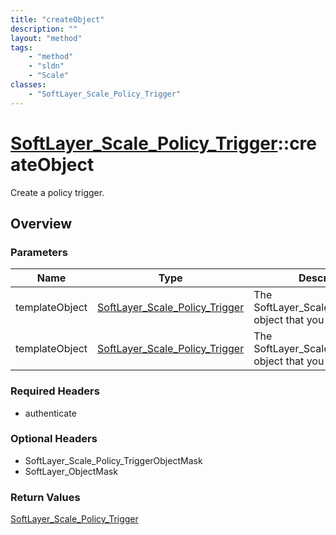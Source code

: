 ```yaml
---
title: "createObject"
description: ""
layout: "method"
tags:
    - "method"
    - "sldn"
    - "Scale"
classes:
    - "SoftLayer_Scale_Policy_Trigger"
---
```

# [SoftLayer_Scale_Policy_Trigger](/reference/services/SoftLayer_Scale_Policy_Trigger)::createObject

Create a policy trigger.


## Overview 


### Parameters 
|Name | Type | Description |
| --- | --- | --- |
|templateObject| <a href='/reference/datatypes/SoftLayer_Scale_Policy_Trigger'>SoftLayer_Scale_Policy_Trigger </a>| The SoftLayer_Scale_Policy_Trigger object that you wish to create.|
|templateObject| <a href='/reference/datatypes/SoftLayer_Scale_Policy_Trigger'>SoftLayer_Scale_Policy_Trigger </a>| The SoftLayer_Scale_Policy_Trigger object that you wish to create.|


### Required Headers
* authenticate

### Optional Headers
* SoftLayer_Scale_Policy_TriggerObjectMask
* SoftLayer_ObjectMask

### Return Values
<a href='/reference/datatypes/SoftLayer_Scale_Policy_Trigger'>SoftLayer_Scale_Policy_Trigger </a>

